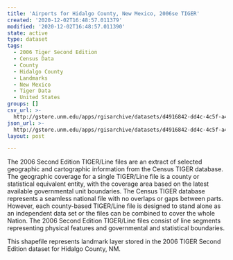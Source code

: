 ```yaml
---
title: 'Airports for Hidalgo County, New Mexico, 2006se TIGER'
created: '2020-12-02T16:48:57.011379'
modified: '2020-12-02T16:48:57.011390'
state: active
type: dataset
tags:
  - 2006 Tiger Second Edition
  - Census Data
  - County
  - Hidalgo County
  - Landmarks
  - New Mexico
  - Tiger Data
  - United States
groups: []
csv_url: >-
  http://gstore.unm.edu/apps/rgisarchive/datasets/d4916842-dd4c-4c5f-a429-81c08f18b702/tgr2006se_hida_lkd.derived.csv
json_url: >-
  http://gstore.unm.edu/apps/rgisarchive/datasets/d4916842-dd4c-4c5f-a429-81c08f18b702/tgr2006se_hida_lkd.derived.json
layout: post

---
```

The 2006 Second Edition TIGER/Line files are an extract of selected geographic and cartographic information from the Census TIGER database.  The geographic coverage for a single TIGER/Line file is a county or statistical equivalent entity, with the coverage area based on the latest available governmental unit boundaries. The Census TIGER database represents a seamless national file with no overlaps or gaps between parts.  However, each county-based TIGER/Line file is designed to stand alone as an independent data set or the files can be combined to cover the whole Nation.  The 2006 Second Edition  TIGER/Line files consist of line segments representing physical features and governmental and statistical boundaries.  

This shapefile represents landmark layer stored in the 2006 TIGER Second Edition dataset for Hidalgo County, NM.
